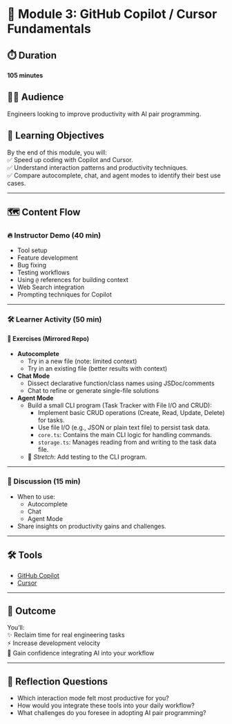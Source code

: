 # 🚀 Module 3: GitHub Copilot / Cursor Fundamentals

## ⏱️ Duration
**105 minutes**

## 👩‍💻 Audience
Engineers looking to improve productivity with AI pair programming.

## 🎯 Learning Objectives
By the end of this module, you will:  
✅ Speed up coding with Copilot and Cursor.  
✅ Understand interaction patterns and productivity techniques.  
✅ Compare autocomplete, chat, and agent modes to identify their best use cases.  

---

## 🗺️ Content Flow

### 🔥 Instructor Demo (40 min)
- Tool setup
- Feature development
- Bug fixing
- Testing workflows
- Using `@` references for building context
- Web Search integration
- Prompting techniques for Copilot

---

### 🛠 Learner Activity (50 min)

#### 📝 Exercises (Mirrored Repo)
- **Autocomplete**  
  - Try in a new file (note: limited context)  
  - Try in an existing file (better results with context)  
- **Chat Mode**  
  - Dissect declarative function/class names using JSDoc/comments  
  - Chat to refine or generate single-file solutions  
- **Agent Mode**  
  - Build a small CLI program (Task Tracker with File I/O and CRUD):
    - Implement basic CRUD operations (Create, Read, Update, Delete) for tasks.
    - Use file I/O (e.g., JSON or plain text file) to persist task data.
    - `core.ts`: Contains the main CLI logic for handling commands.
    - `storage.ts`: Manages reading from and writing to the task data file.
  - 🚀 *Stretch*: Add testing to the CLI program.  

---

### 💬 Discussion (15 min)
- When to use:  
  - Autocomplete  
  - Chat  
  - Agent Mode  
- Share insights on productivity gains and challenges.  

---

## 🛠 Tools
- [GitHub Copilot](https://github.com/features/copilot)  
- [Cursor](https://cursor.sh/)  

---

## 🎉 Outcome
You’ll:  
✨ Reclaim time for real engineering tasks  
⚡ Increase development velocity  
💪 Gain confidence integrating AI into your workflow  

---

## 📌 Reflection Questions
- Which interaction mode felt most productive for you?  
- How would you integrate these tools into your daily workflow?  
- What challenges do you foresee in adopting AI pair programming?  
